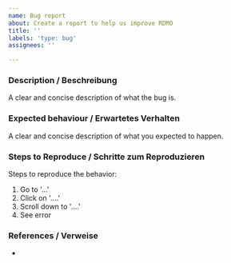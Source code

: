 ```yaml
---
name: Bug report
about: Create a report to help us improve RDMO
title: ''
labels: 'type: bug'
assignees: ''

---
```


### Description / Beschreibung

A clear and concise description of what the bug is.

### Expected behaviour / Erwartetes Verhalten

A clear and concise description of what you expected to happen.

### Steps to Reproduce / Schritte zum Reproduzieren

Steps to reproduce the behavior:
1. Go to '...'
2. Click on '....'
3. Scroll down to '....'
4. See error

### References / Verweise

* 
